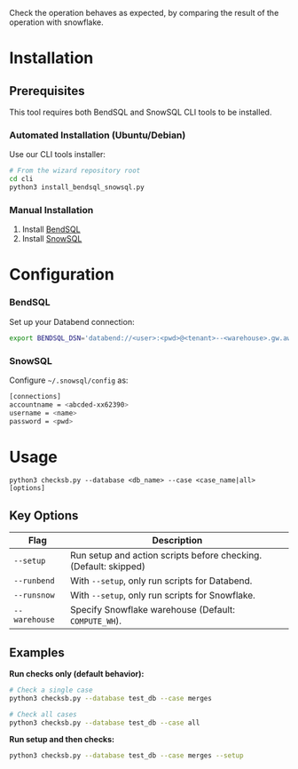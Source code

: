 
Check the operation behaves as expected, by comparing the result of the operation with snowflake.

# Installation

## Prerequisites

This tool requires both BendSQL and SnowSQL CLI tools to be installed.

### Automated Installation (Ubuntu/Debian)

Use our CLI tools installer:

```bash
# From the wizard repository root
cd cli
python3 install_bendsql_snowsql.py
```

### Manual Installation

1. Install [BendSQL](https://docs.databend.com/guides/sql-clients/bendsql/#installing-bendsql)
2. Install [SnowSQL](https://docs.snowflake.com/en/user-guide/snowsql-install-config)

# Configuration

### BendSQL

Set up your Databend connection:

```bash
export BENDSQL_DSN='databend://<user>:<pwd>@<tenant>--<warehouse>.gw.aws-us-east-2.default.databend.com:443'
```

### SnowSQL

Configure `~/.snowsql/config` as:

```bash
[connections]          
accountname = <abcded-xx62390>
username = <name>
password = <pwd>
```

# Usage

`python3 checksb.py --database <db_name> --case <case_name|all> [options]`

## Key Options

| Flag          | Description                                                      |
|---------------|------------------------------------------------------------------|
| `--setup`     | Run setup and action scripts before checking. (Default: skipped) |
| `--runbend`   | With `--setup`, only run scripts for Databend.                   |
| `--runsnow`   | With `--setup`, only run scripts for Snowflake.                  |
| `--warehouse` | Specify Snowflake warehouse (Default: `COMPUTE_WH`).             |

## Examples

**Run checks only (default behavior):**
```bash
# Check a single case
python3 checksb.py --database test_db --case merges

# Check all cases
python3 checksb.py --database test_db --case all
```

**Run setup and then checks:**
```bash
python3 checksb.py --database test_db --case merges --setup
```
